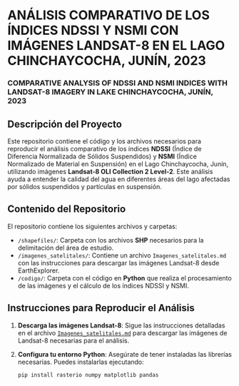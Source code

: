 # ANÁLISIS COMPARATIVO DE LOS ÍNDICES NDSSI Y NSMI CON IMÁGENES LANDSAT-8 EN EL LAGO CHINCHAYCOCHA, JUNÍN, 2023
### COMPARATIVE ANALYSIS OF NDSSI AND NSMI INDICES WITH LANDSAT-8 IMAGERY IN LAKE CHINCHAYCOCHA, JUNÍN, 2023

## Descripción del Proyecto

Este repositorio contiene el código y los archivos necesarios para reproducir el análisis comparativo de los índices **NDSSI** (Índice de Diferencia Normalizada de Sólidos Suspendidos) y **NSMI** (Índice Normalizado de Material en Suspensión) en el Lago Chinchaycocha, Junín, utilizando imágenes **Landsat-8 OLI Collection 2 Level-2**. Este análisis ayuda a entender la calidad del agua en diferentes áreas del lago afectadas por sólidos suspendidos y partículas en suspensión.

## Contenido del Repositorio

El repositorio contiene los siguientes archivos y carpetas:

- `/shapefiles/`: Carpeta con los archivos **SHP** necesarios para la delimitación del área de estudio.
- `/imagenes_satelitales/`: Contiene un archivo `Imagenes_satelitales.md` con las instrucciones para descargar las imágenes Landsat-8 desde EarthExplorer.
- `/codigo/`: Carpeta con el código en **Python** que realiza el procesamiento de las imágenes y el cálculo de los índices NDSSI y NSMI.

## Instrucciones para Reproducir el Análisis

1. **Descarga las imágenes Landsat-8**:
   Sigue las instrucciones detalladas en el archivo [`Imagenes_satelitales.md`](imagenes_satelitales/Imagenes_satelitales.md) para descargar las imágenes de Landsat-8 necesarias para el análisis.

2. **Configura tu entorno Python**:
   Asegúrate de tener instaladas las librerías necesarias. Puedes instalarlas ejecutando:
   ```bash
   pip install rasterio numpy matplotlib pandas
